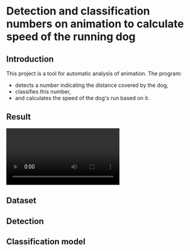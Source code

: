 # Detection and classification numbers on animation to calculate speed of the running dog
## Introduction
This project is a tool for automatic analysis of animation. The program:
* detects a number indicating the distance covered by the dog,
* classifies this number,
* and calculates the speed of the dog's run based on it.

## Result
![](https://github.com/NataliaNadolna/Digits-detection-and-classification/blob/main/result.mp4)

## Dataset

## Detection

## Classification model

